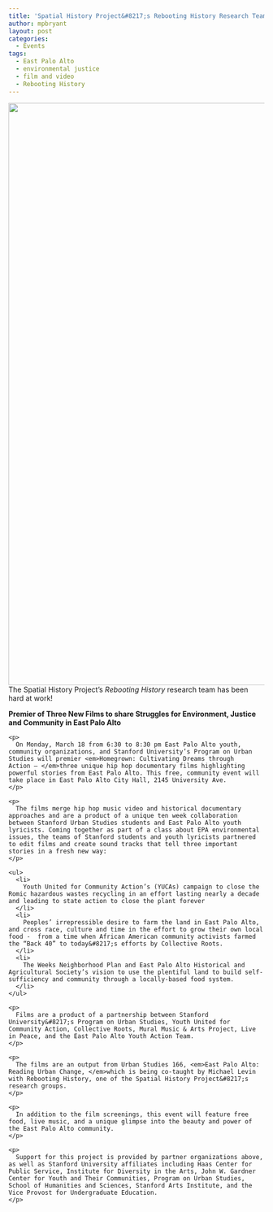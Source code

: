```yaml
---
title: 'Spatial History Project&#8217;s Rebooting History Research Team Presents Three New Films'
author: mpbryant
layout: post
categories:
  - Events
tags:
  - East Palo Alto
  - environmental justice
  - film and video
  - Rebooting History
---
```

[<img class="aligncenter size-full wp-image-513" title="Homegrown Flier_hiquality" src="https://cesta.stanford.edu/wp-content/uploads/2013/03/Homegrown-Flier_hiquality.png" alt="" width="884" height="1146" />][1]The Spatial History Project&#8217;s *Rebooting History* research team has been hard at work!

<div>
  <div>
    <p>
      <strong>Premier of Three New Films to share Struggles for Environment, Justice and Community in East Palo Alto</strong><strong></strong>
    </p>

    <p>
      On Monday, March 18 from 6:30 to 8:30 pm East Palo Alto youth, community organizations, and Stanford University’s Program on Urban Studies will premier <em>Homegrown: Cultivating Dreams through Action – </em>three unique hip hop documentary films highlighting powerful stories from East Palo Alto. This free, community event will take place in East Palo Alto City Hall, 2145 University Ave.
    </p>

    <p>
      The films merge hip hop music video and historical documentary approaches and are a product of a unique ten week collaboration between Stanford Urban Studies students and East Palo Alto youth lyricists. Coming together as part of a class about EPA environmental issues, the teams of Stanford students and youth lyricists partnered to edit films and create sound tracks that tell three important stories in a fresh new way:
    </p>

    <ul>
      <li>
        Youth United for Community Action’s (YUCAs) campaign to close the Romic hazardous wastes recycling in an effort lasting nearly a decade and leading to state action to close the plant forever
      </li>
      <li>
        Peoples’ irrepressible desire to farm the land in East Palo Alto, and cross race, culture and time in the effort to grow their own local food -  from a time when African American community activists farmed the “Back 40” to today&#8217;s efforts by Collective Roots.
      </li>
      <li>
        The Weeks Neighborhood Plan and East Palo Alto Historical and Agricultural Society’s vision to use the plentiful land to build self-sufficiency and community through a locally-based food system.
      </li>
    </ul>

    <p>
      Films are a product of a partnership between Stanford University&#8217;s Program on Urban Studies, Youth United for Community Action, Collective Roots, Mural Music & Arts Project, Live in Peace, and the East Palo Alto Youth Action Team.
    </p>

    <p>
      The films are an output from Urban Studies 166, <em>East Palo Alto: Reading Urban Change, </em>which is being co-taught by Michael Levin with Rebooting History, one of the Spatial History Project&#8217;s research groups.
    </p>

    <p>
      In addition to the film screenings, this event will feature free food, live music, and a unique glimpse into the beauty and power of the East Palo Alto community.
    </p>

    <p>
      Support for this project is provided by partner organizations above, as well as Stanford University affiliates including Haas Center for Public Service, Institute for Diversity in the Arts, John W. Gardner Center for Youth and Their Communities, Program on Urban Studies, School of Humanities and Sciences, Stanford Arts Institute, and the Vice Provost for Undergraduate Education.
    </p>
  </div>
</div>

<span style="font-size: small;"><br style="font-size: small;" /> </span>

 [1]: https://cesta.stanford.edu/wp-content/uploads/2013/03/Homegrown-Flier_hiquality.png
